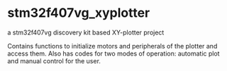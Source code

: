 # stm32f407vg_xyplotter
a stm32f407vg discovery kit based XY-plotter project

Contains functions to initialize motors and peripherals of the plotter and access them. Also has codes for two modes of operation: automatic plot and manual control for the user.
